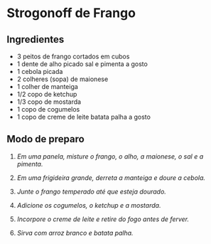 # Strogonoff de Frango

## Ingredientes
* 3 peitos de frango cortados em cubos
* 1 dente de alho picado sal e pimenta a gosto
* 1 cebola picada
* 2 colheres (sopa) de maionese
* 1 colher de manteiga
* 1/2 copo de ketchup
* 1/3 copo de mostarda
* 1 copo de cogumelos
* 1 copo de creme de leite batata palha a gosto

## Modo de preparo

1. _Em uma panela, misture o frango, o alho, a maionese, o sal e a pimenta._

2. _Em uma frigideira grande, derreta a manteiga e doure a cebola._

3. _Junte o frango temperado até que esteja dourado._

4. _Adicione os cogumelos, o ketchup e a mostarda._

5. _Incorpore o creme de leite e retire do fogo antes de ferver._

6. _Sirva com arroz branco e batata palha._